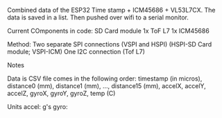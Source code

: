 Combined data of the ESP32 Time stamp + ICM45686 + VL53L7CX. 
The data is saved in a list. 
Then pushed over wifi to a serial monitor. 


Current COmponents in code:
SD Card module 
1x ToF L7
1x ICM45686 

Method:
Two separate SPI connections (VSPI and HSPI) (HSPI-SD Card module; VSPI-ICM)
One I2C connection (Tof L7)

Notes

Data is CSV file comes in the following order:
timestamp (in micros), distance0 (mm), distance1 (mm), ..., distance15 (mm), accelX, accelY, accelZ, gyroX, gyroY, gyroZ, temp (C)

Units
accel: g's
gyro: 